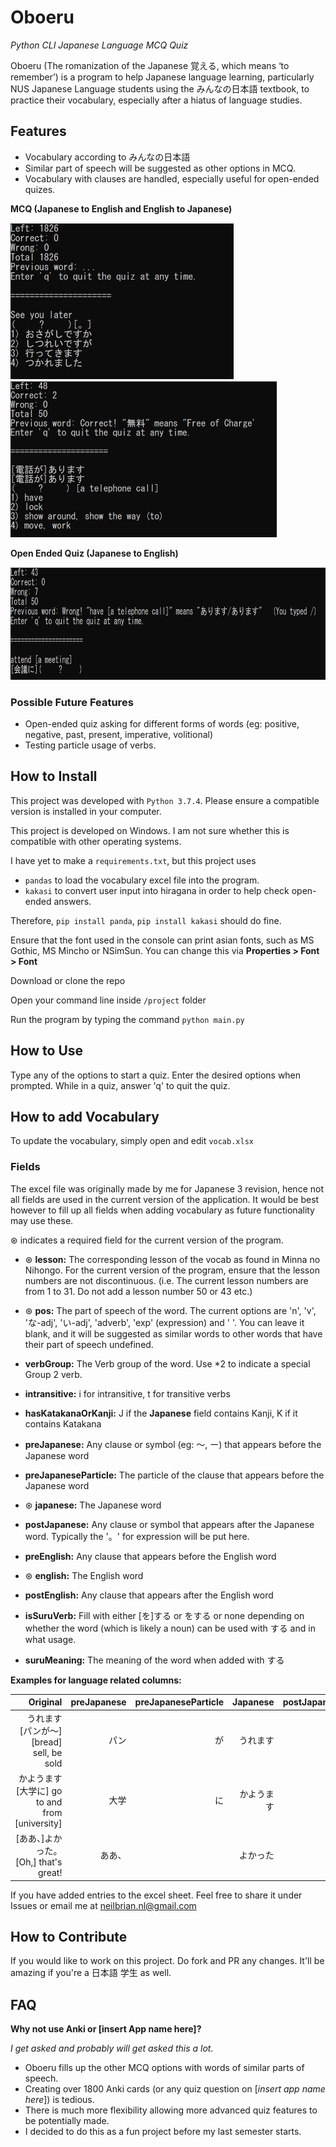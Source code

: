 # Oboeru
*Python CLI Japanese Language MCQ Quiz* 

Oboeru (The romanization of the Japanese 覚える, which means ‘to remember’) is a program to help Japanese language learning, particularly NUS Japanese Language students using the みんなの日本語 textbook, to practice their vocabulary, especially after a hiatus of language studies.

## Features

- Vocabulary according to みんなの日本語
- Similar part of speech will be suggested as other options in MCQ.
- Vocabulary with clauses are handled, especially useful for open-ended quizes.

**MCQ (Japanese to English and English to Japanese)**

<img src="project/mcqen.PNG" height="250" /> <img src="project/mcqjp.PNG" height="250" />

**Open Ended Quiz (Japanese to English)**

<img src="project/openended.PNG" height="180" />

### Possible Future Features

- Open-ended quiz asking for different forms of words (eg: positive, negative, past, present, imperative, volitional)
- Testing particle usage of verbs.  

## How to Install
This project was developed with `Python 3.7.4`. Please ensure a compatible version is installed in your computer.

This project is developed on Windows. I am not sure whether this is compatible with other operating systems.

I have yet to make a `requirements.txt`, but this project uses 

- `pandas` to load the vocabulary excel file into the program. 
- `kakasi` to convert user input into hiragana in order to help check open-ended answers.

Therefore, `pip install panda`, `pip install kakasi` should do fine.

Ensure that the font used in the console can print asian fonts, such as MS Gothic, MS Mincho or NSimSun. You can change this via **Properties > Font > Font**

Download or clone the repo 

Open your command line inside `/project` folder 

Run the program by typing the command `python main.py`

## How to Use
Type any of the options to start a quiz. Enter the desired options when prompted. While in a quiz, answer 'q' to quit the quiz.

## How to add Vocabulary
To update the vocabulary, simply open and edit `vocab.xlsx`

### Fields
The excel file was originally made by me for Japanese 3 revision, hence not all fields are used in the current version of the application. It would be best however to fill up all fields when adding vocabulary as future functionality may use these.

⊛ indicates a required field for the current version of the program.

- ⊛ **lesson:** The corresponding lesson of the vocab as found in Minna no Nihongo. For the current version of the program, ensure that the lesson numbers are not discontinuous. (i.e. The current lesson numbers are from 1 to 31. Do not add a lesson number 50 or 43 etc.)

- ⊛ **pos:** The part of speech of the word. The current options are 'n', 'v', 'な-adj', 'い-adj', 'adverb', 'exp' (expression) and ' '. You can leave it blank, and it will be suggested as similar words to other words that have their part of speech undefined.

- **verbGroup:** The Verb group of the word. Use \*2 to indicate a special Group 2 verb. 

- **intransitive:** i for intransitive, t for transitive verbs

- **hasKatakanaOrKanji:** J if the **Japanese** field contains Kanji, K if it contains Katakana

- **preJapanese:** Any clause or symbol (eg: ～, ー) that appears before the Japanese word

- **preJapaneseParticle:** The particle of the clause that appears before the Japanese word

- ⊛ **japanese:** The Japanese word

- **postJapanese:** Any clause or symbol that appears after the Japanese word. Typically the '。' for expression will be put here. 

- **preEnglish:** Any clause that appears before the English word

- ⊛ **english:** The English word

- **postEnglish:** Any clause that appears after the English word

- **isSuruVerb:** Fill with either [を]する or をする or none depending on whether the word (which is likely a noun) can be used with する and in what usage.

- **suruMeaning:** The meaning of the word when added with する 

**Examples for language related columns:**

| Original | preJapanese |preJapaneseParticle | Japanese | postJapanese | preEnglish | english | postEnglish |
| --------:|------------:| -----:|-----: |-----:|-----:|-----:|-----:|
| うれます　[パンが～]  [bread] sell, be sold | パン | が | うれます | | bread | sell, be sold | 
| かようます　[大学に] go to and from [university] | 大学　| に | かようます | | | go to and from | university |　 
| [ああ、]よかった。  [Oh,] that's great!| ああ、| | よかった  |。 | Oh, | that's great! | |　 

If you have added entries to the excel sheet. Feel free to share it under Issues or email me at neilbrian.nl@gmail.com 

## How to Contribute
If you would like to work on this project. Do fork and PR any changes. It'll be amazing if you're a 日本語 学生 as well.

## FAQ

**Why not use Anki or [insert App name here]?**

_I get asked and probably will get asked this a lot._ 

- Oboeru fills up the other MCQ options with words of similar parts of speech. 
- Creating over 1800 Anki cards (or any quiz question on [_insert app name here_]) is tedious. 
- There is much more flexibility allowing more advanced quiz features to be potentially made.
- I decided to do this as a fun project before my last semester starts.
